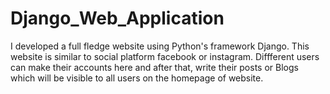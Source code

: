 # Django_Web_Application
I developed a full fledge website using Python's framework Django. This website is similar to social platform facebook or instagram. Diffferent users can make their accounts here and after that, write their posts or Blogs which will be visible to all users on the homepage of website.
